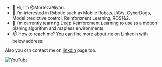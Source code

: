 - 👋 Hi, I’m @MortezaAliyari.
- 👀 I’m interested in Robotic such as Mobile Robots,UAVs, CyberDogs, Model predictive control, Reinforcment Learning, ROS1&2. 
- 🌱 I’m currently learning  Deep Reinforcment Learning to use as a motion planing algorithm and mapless environments.
- 📫 How to reach me? You can find more about me on LinkedIn with below address:

Also you can contact me on [linkdin](www.linkedin.com/in/morteza-aliyari-1609a1107) page too.

[![YouTube](https://raw.githubusercontent.com/Morteza/Morteza/master/soc/yt.svg)](https://youtube.com/praveenscience)

